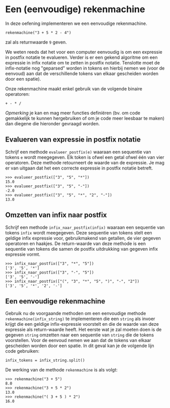 # Een (eenvoudige) rekenmachine

In deze oefening implementeren we een eenvoudige rekenmachine.
```
rekenmachine("3 + 5 * 2 - 4")
```
zal als returnwaarde `9` geven.

We weten reeds dat het voor een computer eenvoudig is om een expressie in postfix notatie te evalueren. Verder is er een gekend algoritme om een expressie in infix notatie om te zetten in postfix notatie. Tenslotte moet de infix-notatie nog "geparsed" worden in tokens en hierbij nemen we (voor de eenvoud) aan dat de verschillende tokens van elkaar gescheiden worden door een spatie).

Onze rekenmachine maakt enkel gebruik van de volgende binaire operatoren:
```
+ - * /
```

*Opmerking* je kan en mag meer functies definiëren (bv. om code gemakkelijk te kunnen hergebruiken of om je code meer leesbaar te maken) dan diegene die hieronder gevraagd worden. 

## Evalueren van expressie in postfix notatie

Schrijf een methode `evalueer_postfix(e)` waaraan een sequentie van tokens `e` wordt meegegeven. Elk token is ofwel een getal ofwel één van vier operatoren. Deze methode retourneert de waarde van de expressie.
Je mag er van uitgaan dat het een correcte expressie in postfix notatie betreft.
```
>>> evalueer_postfix(["3", "5", "*"])
15.0
>>> evalueer_postfix(["3", "5", "-"])
-2.0
>>> evalueer_postfix(["3", "5", "*", "2", "-"])
13.0
```

## Omzetten van infix naar postfix

Schrijf een methode `infix_naar_postfix(infix)` waaraan een sequentie van tokens `infix` wordt meegegeven.
Deze sequentie van tokens stelt een geldige infix expressie voor, gebruikmakend van getallen, de vier gegeven operatoren en haakjes. De return-waarde van deze methode is een sequentie van tokens die 
samen de postfix uitdrukking van gegeven infix expressie vormt. 
```
>>> infix_naar_postfix(["3", "*", "5"])
['3', '5', '*']
>>> infix_naar_postfix(["3", "-", "5"])
['3', '5', '-']
>>> infix_naar_postfix(["(", "3", "*", "5", ")", "-", "2"])
['3', '5', '*', '2', '-']
```

## Een eenvoudige rekenmachine

Gebruik nu de voorgaande methoden om een eenvoudige methode `rekenmachine(infix_string)` te implementeren die 
een `string` als invoer krijgt die een geldige infix-expressie voorstelt en die de waarde
van deze expressie als return-waarde heeft. Het eerste wat je zal moeten doen is de gegeven
`string` omzetten naar een sequentie van `string` die de tokens voorstellen. Voor de eenvoud nemen we aan dat de tokens van elkaar gescheiden worden door een spatie. In dit geval kan je de volgende lijn code gebruiken:
```
infix_tokens = infix_string.split()
```
De werking van de methode `rekenmachine` is als volgt:
```
>>> rekenmachine("3 + 5")
8.0
>>> rekenmachine("3 + 5 * 2")
13.0
>>> rekenmachine("( 3 + 5 ) * 2")
16.0
```